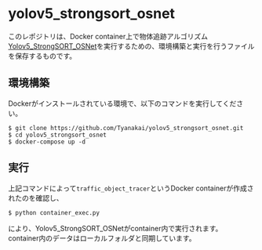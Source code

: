 # yolov5_strongsort_osnet
このレポジトリは、Docker container上で物体追跡アルゴリズム[Yolov5_StrongSORT_OSNet](https://github.com/mikel-brostrom/Yolov5_StrongSORT_OSNet)を実行するための、環境構築と実行を行うファイルを保存するものです。

## 環境構築
Dockerがインストールされている環境で、以下のコマンドを実行してください。
```
$ git clone https://github.com/Tyanakai/yolov5_strongsort_osnet.git
$ cd yolov5_strongsort_osnet
$ docker-compose up -d
```
## 実行
上記コマンドによって`traffic_object_tracer`というDocker containerが作成されたのを確認し、
```
$ python container_exec.py
```
により、Yolov5_StrongSORT_OSNetがcontainer内で実行されます。<br>
container内のデータはローカルフォルダと同期しています。

